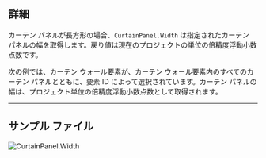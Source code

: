 ## 詳細
カーテン パネルが長方形の場合、`CurtainPanel.Width` は指定されたカーテン パネルの幅を取得します。戻り値は現在のプロジェクトの単位の倍精度浮動小数点数です。

次の例では、カーテン ウォール要素が、カーテン ウォール要素内のすべてのカーテン パネルとともに、要素 ID によって選択されています。カーテン パネルの幅は、プロジェクト単位の倍精度浮動小数点数として取得されます。
___
## サンプル ファイル

![CurtainPanel.Width](./Revit.Elements.CurtainPanel.Width_img.jpg)
